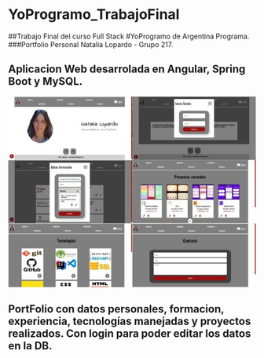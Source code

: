 # YoProgramo_TrabajoFinal
 ##Trabajo Final del curso Full Stack #YoProgramo de Argentina Programa. 
 ###Portfolio Personal Natalia Lopardo - Grupo 217.
## Aplicacion Web desarrolada en Angular, Spring Boot y MySQL.
![Pantallas App](https://github.com/lailatan/YoProgramo_TrabajoFinal/blob/master/pantallas.jpg)
## PortFolio con datos personales, formacion, experiencia, tecnologías manejadas y proyectos realizados. Con login para poder editar los datos en la DB.
